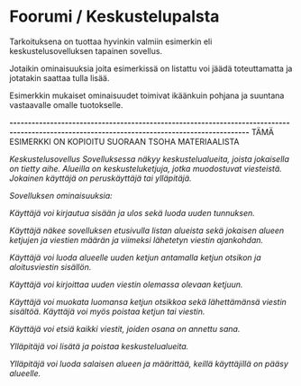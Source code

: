 # Foorumi / Keskustelupalsta
Tarkoituksena on tuottaa hyvinkin valmiin esimerkin eli keskustelusovelluksen tapainen sovellus.

Jotaikin ominaisuuksia joita esimerkissä on listattu voi jäädä toteuttamatta ja jotatakin saattaa tulla lisää.

Esimerkkin mukaiset ominaisuudet toimivat ikäänkuin pohjana ja suuntana vastaavalle omalle tuotokselle.


**---------------------------------------------------------------------------------------------------------------------------------------------**
TÄMÄ ESIMERKKI ON KOPIOITU SUORAAN TSOHA MATERIAALISTA 

*Keskustelusovellus
Sovelluksessa näkyy keskustelualueita, joista jokaisella on tietty aihe. Alueilla on keskusteluketjuja, jotka muodostuvat viesteistä. Jokainen käyttäjä on peruskäyttäjä tai ylläpitäjä.*

*Sovelluksen ominaisuuksia:*

*Käyttäjä voi kirjautua sisään ja ulos sekä luoda uuden tunnuksen.*

*Käyttäjä näkee sovelluksen etusivulla listan alueista sekä jokaisen alueen ketjujen ja viestien määrän ja viimeksi lähetetyn viestin ajankohdan.*

*Käyttäjä voi luoda alueelle uuden ketjun antamalla ketjun otsikon ja aloitusviestin sisällön.*

*Käyttäjä voi kirjoittaa uuden viestin olemassa olevaan ketjuun.*

*Käyttäjä voi muokata luomansa ketjun otsikkoa sekä lähettämänsä viestin sisältöä. Käyttäjä voi myös poistaa ketjun tai viestin.*

*Käyttäjä voi etsiä kaikki viestit, joiden osana on annettu sana.*

*Ylläpitäjä voi lisätä ja poistaa keskustelualueita.*

*Ylläpitäjä voi luoda salaisen alueen ja määrittää, keillä käyttäjillä on pääsy alueelle.*
